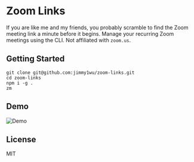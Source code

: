 # Zoom Links

If you are like me and my friends, you probably scramble to find the Zoom meeting link a minute before it begins.
Manage your recurring Zoom meetings using the CLI. Not affiliated with `zoom.us`.

## Getting Started

```
git clone git@github.com:jimmy1wu/zoom-links.git
cd zoom-links
npm i -g .
zm
```

## Demo

![Demo](images/demo.gif)

## License

MIT
